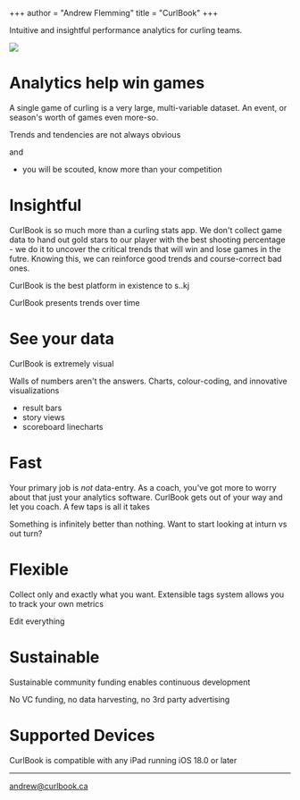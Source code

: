 +++
author = "Andrew Flemming"
title = "CurlBook"
+++

Intuitive and insightful performance analytics for curling teams.

![](/images/curlbook-sample-1.png)

# Analytics help win games

A single game of curling is a very large, multi-variable dataset. An event, or season's worth of games even more-so.

Trends and tendencies are not always obvious

and
- you will be scouted, know more than your competition

# Insightful

CurlBook is so much more than a curling stats app. We don't collect game data to hand out gold stars to our player with the best shooting percentage - we do it to uncover the critical trends that will win and lose games in the futre. Knowing this, we can reinforce good trends and course-correct bad ones.

CurlBook is the best platform in existence to s..kj 

CurlBook presents trends over time

# See your data

CurlBook is extremely visual

Walls of numbers aren't the answers. Charts, colour-coding, and innovative visualizations

- result bars
- story views
- scoreboard linecharts

# Fast

Your primary job is *not* data-entry. As a coach, you've got more to worry about that just your analytics software. CurlBook gets out of your way and let you coach. A few taps is all it takes 


Something is infinitely better than nothing. Want to start looking at inturn vs out turn?

# Flexible

Collect only and exactly what you want. Extensible tags system allows you to track your own metrics

Edit everything

# Sustainable

Sustainable community funding enables continuous development

No VC funding, no data harvesting, no 3rd party advertising

# Supported Devices

CurlBook is compatible with any iPad running iOS 18.0 or later

---

[andrew@curlbook.ca](mailto:andrew@curlbook.ca)